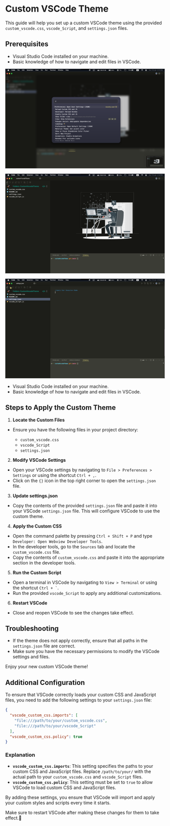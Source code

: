 # Custom VSCode Theme

This guide will help you set up a custom VSCode theme using the provided `custom_vscode.css`, `vscode_Script`, and `settings.json` files.

## Prerequisites


- Visual Studio Code installed on your machine.
- Basic knowledge of how to navigate and edit files in VSCode.

![command palette](./img/commandPallette.png)

![home](./img/home.png)

![code your programming languages](./img/code.png)

- Visual Studio Code installed on your machine.
- Basic knowledge of how to navigate and edit files in VSCode.

## Steps to Apply the Custom Theme

1. **Locate the Custom Files**
  - Ensure you have the following files in your project directory:

    - `custom_vscode.css`
    - `vscode_Script`
    - `settings.json`

2. **Modify VSCode Settings**
  - Open your VSCode settings by navigating to `File > Preferences > Settings` or using the shortcut `Ctrl + ,`.
  - Click on the `{}` icon in the top right corner to open the `settings.json` file.

3. **Update settings.json**
  - Copy the contents of the provided `settings.json` file and paste it into your VSCode `settings.json` file. This will configure VSCode to use the custom theme.

4. **Apply the Custom CSS**
  - Open the command palette by pressing `Ctrl + Shift + P` and type `Developer: Open Webview Developer Tools`.
  - In the developer tools, go to the `Sources` tab and locate the `custom_vscode.css` file.
  - Copy the contents of `custom_vscode.css` and paste it into the appropriate section in the developer tools.

5. **Run the Custom Script**
  - Open a terminal in VSCode by navigating to `View > Terminal` or using the shortcut `` Ctrl + ` ``.
  - Run the provided `vscode_Script` to apply any additional customizations.

6. **Restart VSCode**
  - Close and reopen VSCode to see the changes take effect.

## Troubleshooting

- If the theme does not apply correctly, ensure that all paths in the `settings.json` file are correct.
- Make sure you have the necessary permissions to modify the VSCode settings and files.

Enjoy your new custom VSCode theme!
## Additional Configuration

To ensure that VSCode correctly loads your custom CSS and JavaScript files, you need to add the following settings to your `settings.json` file:

```json
{
  "vscode_custom_css.imports": [
    "file:///path/to/your/custom_vscode.css",
    "file:///path/to/your/vscode_Script"
  ],
  "vscode_custom_css.policy": true
}
```

### Explanation

- **`vscode_custom_css.imports`**: This setting specifies the paths to your custom CSS and JavaScript files. Replace `/path/to/your/` with the actual path to your `custom_vscode.css` and `vscode_Script` files.
- **`vscode_custom_css.policy`**: This setting must be set to `true` to allow VSCode to load custom CSS and JavaScript files.

By adding these settings, you ensure that VSCode will import and apply your custom styles and scripts every time it starts.

Make sure to restart VSCode after making these changes for them to take effect.👾
